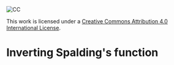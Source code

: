![CC](https://i.creativecommons.org/l/by/4.0/88x31.png)

This work is licensed under a [Creative Commons Attribution 4.0 International License](http://creativecommons.org/licenses/by/4.0/).

# Inverting Spalding's function